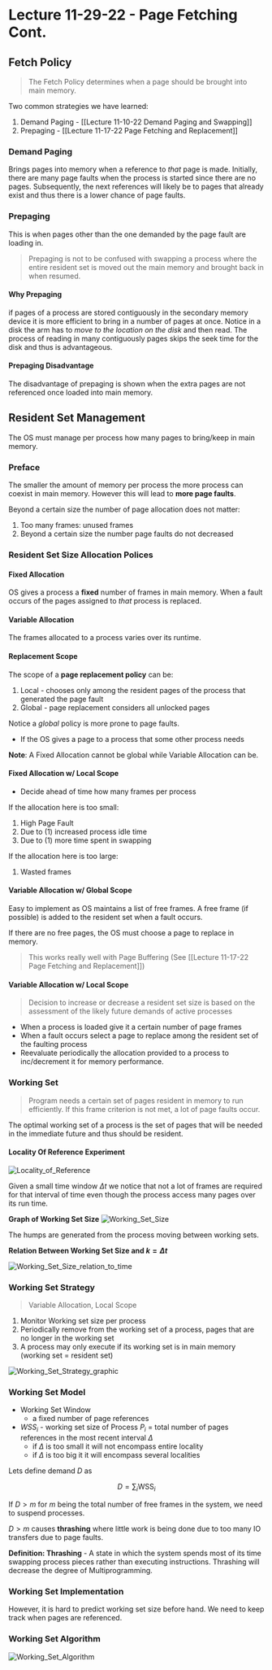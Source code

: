 # Lecture 11-29-22 - Page Fetching Cont.
## Fetch Policy
> The Fetch Policy determines when a page should be brought into main memory.

Two common strategies we have learned:
1. Demand Paging - [[Lecture 11-10-22 Demand Paging and Swapping]]
2. Prepaging - [[Lecture 11-17-22 Page Fetching and Replacement]]

### Demand Paging
Brings pages into memory when a reference to *that* page is made. Initially, there are many page faults when the process is started since there are no pages. Subsequently, the next references will likely be to pages that already exist and thus there is a lower chance of page faults. 

### Prepaging
This is when pages other than the one demanded by the page fault are loading in.  

> Prepaging is not to be confused with swapping a process where the entire resident set is moved out the main memory and brought back in when resumed. 

#### Why Prepaging

if pages of a process are stored contiguously in the secondary memory device it is more efficient to bring in a number of pages at once. Notice in a disk the arm has to *move to the location on the disk* and then read. The process of reading in many contiguously pages skips the seek time for the disk and thus is advantageous. 

#### Prepaging Disadvantage

The disadvantage of prepaging is shown when the extra pages are not referenced once loaded into main memory. 


## Resident Set Management
The OS must manage per process how many pages to bring/keep in main memory. 

### Preface
The smaller the amount of memory per process the more process can coexist in main memory. However this will lead to **more page faults**.  

Beyond a certain size the number of page allocation does not matter:
1. Too many frames: unused frames
2. Beyond a certain size the number page faults do not decreased 

### Resident Set Size Allocation Polices
#### Fixed Allocation
OS gives a process a **fixed** number of frames in main memory. When a fault occurs of the pages assigned to *that* process is replaced. 

#### Variable Allocation
The frames allocated to a process varies over its runtime. 

#### Replacement Scope
The scope of a **page replacement policy** can be:
1. Local - chooses only among the resident pages of the process that generated the page fault
2. Global - page replacement considers all unlocked pages 

Notice a *global* policy is more prone to page faults. 
+ If the OS gives a page to a process that some other process needs

**Note**: A Fixed Allocation cannot be global while Variable Allocation can be. 

#### Fixed Allocation w/ Local Scope
+ Decide ahead of time how many frames per process

If the allocation here is too small:
1. High Page Fault
2. Due to (1) increased process idle time
3. Due to (1) more time spent in swapping

If the allocation here is too large:
1. Wasted frames

#### Variable Allocation w/ Global Scope
Easy to implement as OS maintains a list of free frames. A free frame (if possible) is added to the resident set when a fault occurs.

If there are no free pages, the OS must choose a page to replace in memory.

> This works really well with Page Buffering (See [[Lecture 11-17-22 Page Fetching and Replacement]])

#### Variable Allocation w/ Local Scope

> Decision to increase or decrease a resident set size is based on the assessment of the likely future demands of active processes

+ When a process is loaded give it a certain number of page frames 
+ When a fault occurs select a page to replace among the resident set of the faulting process
+ Reevaluate periodically the allocation provided to a process to inc/decrement it for memory performance. 

### Working Set 

> Program needs a certain set of pages resident in memory to run efficiently. If this frame criterion is not met, a lot of page faults occur. 

The optimal working set of a process is the set of pages that will be needed in the immediate future and thus should be resident. 

#### Locality Of Reference Experiment
![Locality_of_Reference](../../img/Locality_of_Reference.png)

Given a small time window $\Delta t$ we notice that not a lot of frames are required for that interval of time even though the process access many pages over its run time. 

**Graph of Working Set Size**
![Working_Set_Size](../../img/Working_Set_Size.png)

The humps are generated from the process moving between working sets. 


**Relation Between Working Set Size and $k=\Delta t$**

![Working_Set_Size_relation_to_time](../../img/Working_Set_Size_relation_to_time.png)

### Working Set Strategy
> Variable Allocation, Local Scope

1. Monitor Working set size per process
2. Periodically remove from the working set of a process, pages that are no longer in the working set
3. A process may only execute if its working set is in main memory (working set = resident set)

![Working_Set_Strategy_graphic](../../img/Working_Set_Strategy_graphic.png)

### Working Set Model
+ Working Set Window 
	+ a fixed number of page references
+ $WSS_i$ - working set size of Process $P_i$ = total number of pages references in the most recent interval $\Delta$
	+ if $\Delta$ is too small it will not encompass entire locality
	+ if $\Delta$ is too big it it will encompass several localities

Lets define demand $D$ as 

$$
D = \sum_i \text{WSS}_i
$$

If $D > m$ for $m$ being the total number of free frames in the system, we need to suspend processes. 

$D > m$ causes **thrashing** where little work is being done due to too many IO transfers due to page faults. 

**Definition: Thrashing** - A state in which the system spends most of its time swapping process pieces rather than executing instructions. Thrashing will decrease the degree of Multiprogramming. 

### Working Set Implementation
However, it is hard to predict working set size before hand. We need to keep track when pages are referenced. 

### Working Set Algorithm
![Working_Set_Algorithm](../../img/Working_Set_Algorithm.png)